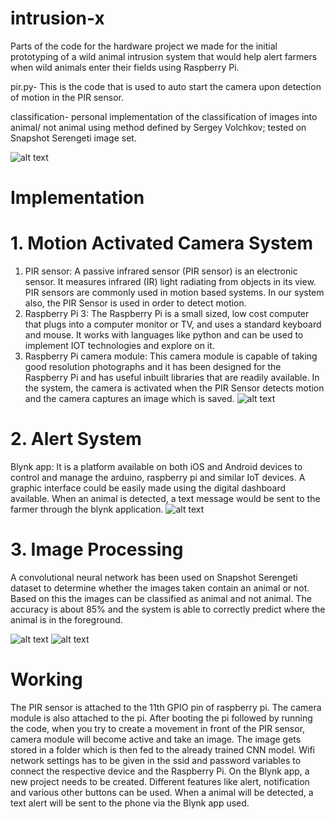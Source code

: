 # intrusion-x
Parts of the code for the hardware project we made for the initial prototyping of a wild animal intrusion system that would help alert farmers when wild animals enter their fields using Raspberry Pi.

pir.py- This is the code that is used to auto start the camera upon detection of motion in the PIR sensor.

classification- personal implementation of the classification of images into animal/ not animal using method defined by Sergey Volchkov; tested on Snapshot Serengeti image set.

![alt text](https://github.com/ShireenPatel/intrusion-x/blob/master/images/Screenshot%20(129).png?raw=true)

# Implementation
# 1. Motion Activated Camera System
1. PIR sensor: A passive infrared sensor (PIR sensor) is an electronic sensor. It measures infrared (IR) light radiating from objects in its view. PIR sensors are commonly used in motion based systems. In our system also, the PIR Sensor is used in order to detect motion.
2. Raspberry Pi 3: The Raspberry Pi is a small sized, low cost computer that plugs into a computer monitor or TV, and uses a standard keyboard and mouse. It works with languages like python and can be used to implement IOT technologies and explore on it.
3. Raspberry Pi camera module: This camera module is capable of taking good resolution photographs and it has been designed for the Raspberry Pi and has useful inbuilt libraries that are readily available. In the system, the camera is activated when the PIR Sensor detects motion and the camera captures an image which is saved.
![alt text](https://github.com/ShireenPatel/intrusion-x/blob/master/images/Screenshot%20(132).png?raw=true)

# 2. Alert System
Blynk app: It is a platform available on both iOS and Android devices to control and manage the arduino, raspberry pi and similar IoT devices. A graphic interface could be easily made using the digital dashboard available. When an animal is detected, a text message would be sent to the farmer through the blynk application.
![alt text](https://github.com/ShireenPatel/intrusion-x/blob/master/images/Screenshot%20(134).png?raw=true)

# 3. Image Processing
A convolutional neural network has been used on Snapshot Serengeti dataset to determine whether the images taken contain an animal or not. Based on this the images can be classified as animal and not animal. The accuracy is about 85% and the system is able to correctly predict where the animal is in the foreground.

![alt text](https://github.com/ShireenPatel/intrusion-x/blob/master/images/Screenshot%20(130).png?raw=true)
![alt text](https://github.com/ShireenPatel/intrusion-x/blob/master/images/Screenshot%20(131).png?raw=true)

# Working
The PIR sensor is attached to the 11th GPIO pin of raspberry pi. The camera module is also attached to the pi. After booting the pi followed by running the code, when you try to create a movement in front of the PIR sensor, camera module will become active and take an image. The image gets stored in a folder which is then fed to the already trained CNN model.
Wifi network settings has to be given in the ssid and password variables to connect the respective device and the Raspberry Pi. On the Blynk app, a new project needs to be created. Different features like alert, notification and various other buttons can be used. When a animal will be detected, a text alert will be sent to the phone via the Blynk app used.  






